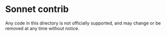 # Sonnet contrib

Any code in this directory is not officially supported, and may change or be
removed at any time without notice.
